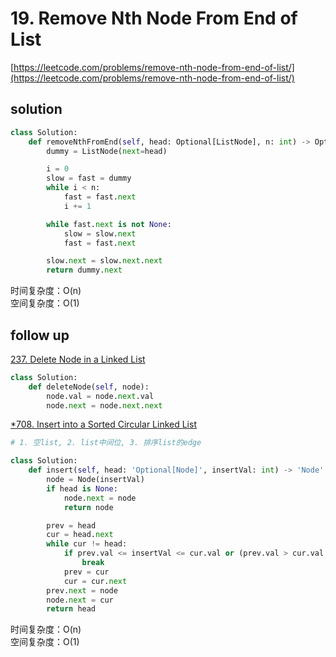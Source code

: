 # 19. Remove Nth Node From End of List

[https://leetcode.com/problems/remove-nth-node-from-end-of-list/](https://leetcode.com/problems/remove-nth-node-from-end-of-list/)

## solution

```python
class Solution:
    def removeNthFromEnd(self, head: Optional[ListNode], n: int) -> Optional[ListNode]:
        dummy = ListNode(next=head)

        i = 0
        slow = fast = dummy
        while i < n:
            fast = fast.next
            i += 1

        while fast.next is not None:
            slow = slow.next
            fast = fast.next

        slow.next = slow.next.next
        return dummy.next
```

时间复杂度：O(n) <br>
空间复杂度：O(1)

## follow up

[237. Delete Node in a Linked List](https://leetcode.com/problems/delete-node-in-a-linked-list/description/)

```python
class Solution:
    def deleteNode(self, node):
        node.val = node.next.val
        node.next = node.next.next
```

[\*708. Insert into a Sorted Circular Linked List](https://leetcode.com/problems/insert-into-a-sorted-circular-linked-list/description/)

```python
# 1. 空list, 2. list中间位, 3. 排序list的edge

class Solution:
    def insert(self, head: 'Optional[Node]', insertVal: int) -> 'Node':
        node = Node(insertVal)
        if head is None:
            node.next = node
            return node

        prev = head
        cur = head.next
        while cur != head:
            if prev.val <= insertVal <= cur.val or (prev.val > cur.val and (insertVal >= prev.val or insertVal <= cur.val)):
                break
            prev = cur
            cur = cur.next
        prev.next = node
        node.next = cur
        return head
```

时间复杂度：O(n) <br>
空间复杂度：O(1)
